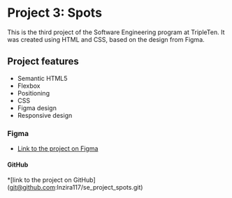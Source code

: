 # Project 3: Spots

This is the third project of the Software Engineering program at TripleTen. It was created using HTML and CSS, based on the design from Figma. 

## Project features

- Semantic HTML5
- Flexbox
- Positioning
- CSS 
- Figma design
- Responsive design

### Figma

  
* [Link to the project on Figma](https://www.figma.com/file/BBNm2bC3lj8QQMHlnqRsga/Sprint-3-Project-%E2%80%94-Spots?type=design&node-id=2%3A60&mode=design&t=afgNFybdorZO6cQo-1)
  
#### GitHub

*[link to the project on GitHub] (git@github.com:Inzira117/se_project_spots.git)